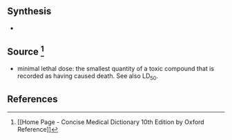 ## Synthesis
- 
## Source [^1]
- minimal lethal dose: the smallest quantity of a toxic compound that is recorded as having caused death. See also $\mathrm{LD}_{50}$.
## References

[^1]: [[Home Page - Concise Medical Dictionary 10th Edition by Oxford Reference]]